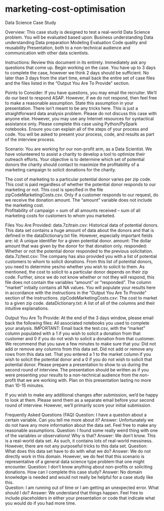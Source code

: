 # marketing-cost-optimisation
Data Science Case Study

Overview: 
This case study is designed to test a real-world Data Science problem. You will be evaluated based upon:
Business understanding
Data understanding
Data preparation
Modeling
Evaluation
Code quality and reusability
Presentation, both to a non-technical audience and communication with other data scientists. 

Instructions:
Review this document in its entirety. Immediately ask any questions that come up.
Begin working on the case. You have up to 3 days to complete the case, however we think 2 days should be sufficient. 
No later than 3 days from the start time, email back the entire set of case files and the files listed in the “Output You Are To Provide” section.

Points to Consider:
If you have questions, you may email the recruiter. We’ll do our best to respond ASAP. However, if we do not respond, then feel free to make a reasonable assumption. State this assumption in your presentation.
There isn’t meant to be any tricks here. This is just a straightforward data analysis problem.
Please do not discuss this case with anyone else. However, you may use any Internet resources for syntactical assistance only.
Please complete this case using Python/PySpark notebooks.
Ensure you can explain all of the steps of your process and code. You will be asked to present your process, code, and results as part of the interview process.

Scenario: 
You are working for our non-profit arm, as a Data Scientist. We have volunteered to assist a charity to develop a tool to optimize their outreach efforts. Your objective is to determine which set of potential donors the charity should contact to maximize the profitability of a marketing campaign to solicit donations for the charity.

The cost of marketing to a particular potential donor varies per zip code. This cost is paid regardless of whether the potential donor responds to our marketing or not. This cost is specified in the file zipCodeMarketingCosts.csv.
Only if a customer responds to our request, do we receive the donation amount. 
The “amount” variable does not include the marketing cost.  
Profitability of campaign = sum of all amounts received – sum of all marketing costs for customers to whom you marketed. 

Files You Are Provided: 
data.7z/train.csv: Historical data of potential donors. This data set contains a huge amount of data about the donors and that is defined in the dataDictionary.txt file. However, especially important fields are:
id: A unique identifier for a given potential donor.
amount: The dollar amount that was given by the donor for that donation only. 
responded: Whether or not the potential donor responded to the previous solicitation.
data.7z/test.csv: The company has also provided you with a list of potential customers to whom to solicit donations. From this list of potential donors, you need to determine yes/no whether you wish to solicit to them. As mentioned, the cost to solicit to a particular donor depends on their zip code. Further, since we do not know whether or not they will respond, this file does not contain the variables “amount” or “responded”. The column “market” initially contains all NA values. You will populate your results here in accordance with the instructions in the “Output You Are To Provide” section of the instructions. 
zipCodeMarketingCosts.csv: The cost to market to a given zip code. 
dataDictionary.txt: A list of all of the columns and their intuitive explanations. 

Output You Are To Provide: 
At the end of the 3 days window, please email back the following files:
All associated notebooks  you used to complete your analysis.
IMPORTANT: Email back the test.csv, with the “market” column populated with a 1 if you wish to solicit a donation from that customer and 0 if you do not wish to solicit a donation from that customer. We recommend that you save a few minutes to make sure that you:
Did not add or remove any columns from this data set.
Did not add or remove any rows from this data set.
That you entered a 1 to the market column if you wish to solicit the potential donor and a 0 if you do not wish to solicit that potential donor. 
Please prepare a presentation to show to us during the second round of interview. The presentation should be written as if you were presenting your results to a non-technical audience from the non-profit that we are working with. Plan on this presentation lasting no more than 10-15 minutes. 

If you wish to make any additional changes after submission, we’d be happy to look at them. Please send them as a separate email before your second round of interview. However, we’ll primarily score your initial submission. 

Frequently Asked Questions (FAQ)
Question: I have a question about a certain variable. Can you tell me more about it? Answer: Unfortunately we do not have any more information about the data set. Feel free to make any reasonable assumptions. 
Question: I found some really weird thing with one of the variables or observations! Why is that? Answer: We don’t know. This is a real-world data set. As such, it contains lots of real-world messiness. However, there are not any purposeful tricks to this data set. 
Question: What does this data set have to do with what we do? Answer: We do not directly work in this domain. However, we do feel that this scenario is representative of a general data science type problem that one might encounter. 
Question: I don’t know anything about non-profits or soliciting donations. How can I complete this case study? Answer: No domain knowledge is needed and would not really be helpful for a case study like this.  
Question: I am running out of time or I am getting an unexpected error. What should I do? Answer: We understand that things happen. Feel free to include placeholders in either your presentation or code that indicate what you would do if you had more time. 
